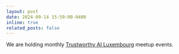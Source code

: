 ```yaml
---
layout: post
date: 2024-09-14 15:59:00-0400
inline: true
related_posts: false
---
```


We are holding monthly [Trustworthy AI Luxembourg](https://www.meetup.com/luxembourg-trustworthy-ai/) meetup events.



